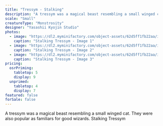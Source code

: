 ```yaml
---
title: "Tressym - Stalking"
description: "A tressym was a magical beast resembling a small winged cat. They were also popular as familiars for good wizards. Stalking Tressym"
scale: "Small"
creatureType: "Monstrosity"
designer: "Yasashii Kyojin Studio"
photos:
  - image: "https://dl2.myminifactory.com/object-assets/62d5ff1fb22aa/images/720X720-tressym-03-ps.jpg"
    caption: "Stalking Tressym - Image 1"
  - image: "https://dl2.myminifactory.com/object-assets/62d5ff1fb22aa/images/720X720-wing-cat-1-1.jpg"
    caption: "Stalking Tressym - Image 2"
  - image: "https://dl2.myminifactory.com/object-assets/62d5ff1fb22aa/images/720X720-wing-cat-1.jpg"
    caption: "Stalking Tressym - Image 3"
pricing:
  osrPriming:
    tabletop: 5
    display: 9
  unprimed:
    tabletop: 4
    display: 7
featured: false
forSale: false
---
```


A tressym was a magical beast resembling a small winged cat. They were also popular as familiars for good wizards. Stalking Tressym